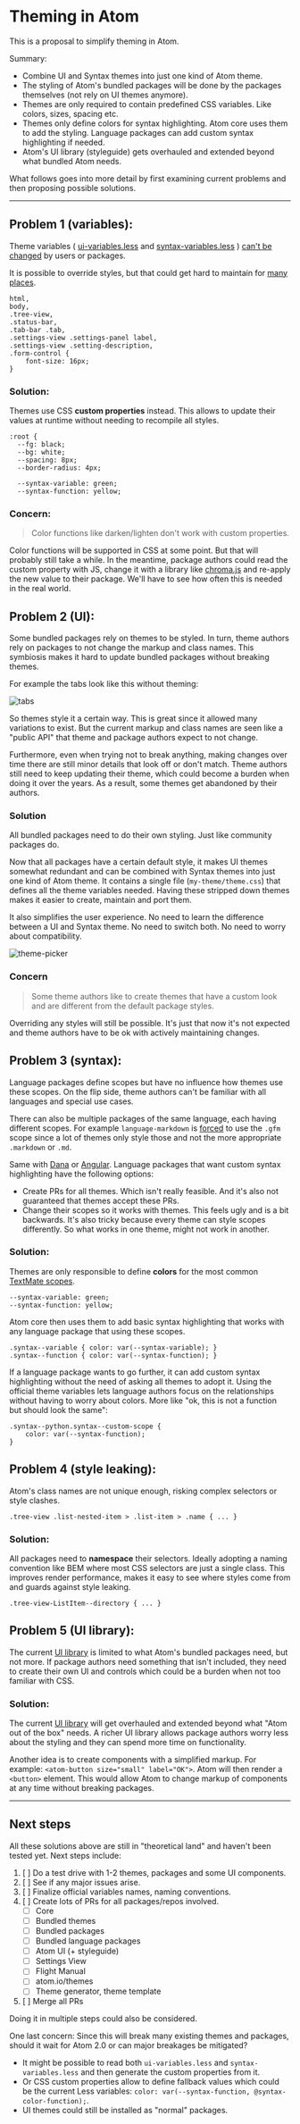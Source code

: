 # Theming in Atom

This is a proposal to simplify theming in Atom.

Summary:

- Combine UI and Syntax themes into just one kind of Atom theme.
- The styling of Atom's bundled packages will be done by the packages themselves (not rely on UI themes anymore).
- Themes are only required to contain predefined CSS variables. Like colors, sizes, spacing etc.
- Themes only define colors for syntax highlighting. Atom core uses them to add the styling. Language packages can add custom syntax highlighting if needed.
- Atom's UI library (styleguide) gets overhauled and extended beyond what bundled Atom needs.

What follows goes into more detail by first examining current problems and then proposing possible solutions.


---


## Problem 1 (variables):

Theme variables ( [ui-variables.less](https://github.com/atom/atom/blob/4f0209bb8e1d2343b09dba151650c4123ea87a34/static/variables/ui-variables.less) and [syntax-variables.less](https://github.com/atom/atom/blob/4f0209bb8e1d2343b09dba151650c4123ea87a34/static/variables/syntax-variables.less) ) [can't be changed](https://github.com/atom/atom/issues/5903) by users or packages.

It is possible to override styles, but that could get hard to maintain for [many places](https://github.com/atom/atom/issues/3636#issuecomment-75157082).

```less
html,
body,
.tree-view,
.status-bar,
.tab-bar .tab,
.settings-view .settings-panel label,
.settings-view .setting-description,
.form-control {
    font-size: 16px;
}
```

### Solution:

Themes use CSS **custom properties** instead. This allows to update their values at runtime without needing to recompile all styles.

```less
:root {
  --fg: black;
  --bg: white;
  --spacing: 8px;
  --border-radius: 4px;
  
  --syntax-variable: green;
  --syntax-function: yellow;
```

### Concern:

> Color functions like darken/lighten don't work with custom properties. 

Color functions will be supported in CSS at some point. But that will probably still take a while. In the meantime, package authors could read the custom property with JS, change it with a library like [chroma.js](https://gka.github.io/chroma.js/) and re-apply the new value to their package. We'll have to see how often this is needed in the real world.





## Problem 2 (UI):

Some bundled packages rely on themes to be styled. In turn, theme authors rely on packages to not change the markup and class names. This symbiosis makes it hard to update bundled packages without breaking themes.

For example the tabs look like this without theming:

![tabs](https://user-images.githubusercontent.com/378023/34474035-fb72c2d4-efbc-11e7-9c0f-6a03123d159d.png)

So themes style it a certain way. This is great since it allowed many variations to exist. But the current markup and class names are seen like a "public API" that theme and package authors expect to not change.

Furthermore, even when trying not to break anything, making changes over time there are still minor details that look off or don't match. Theme authors still need to keep updating their theme, which could become a burden when doing it over the years. As a result, some themes get abandoned by their authors.


### Solution

All bundled packages need to do their own styling. Just like community packages do.

Now that all packages have a certain default style, it makes UI themes somewhat redundant and can be combined with Syntax themes into just one kind of Atom theme. It contains a single file (`my-theme/theme.css`) that defines all the theme variables needed. Having these stripped down themes makes it easier to create, maintain and port them.

It also simplifies the user experience. No need to learn the difference between a UI and Syntax theme. No need to switch both. No need to worry about compatibility.

![theme-picker](https://user-images.githubusercontent.com/378023/34474043-0d75c0da-efbd-11e7-83ae-ff595b339a1a.png)


### Concern

> Some theme authors like to create themes that have a custom look and are different from the default package styles.

Overriding any styles will still be possible. It's just that now it's not expected and theme authors have to be ok with actively maintaining changes.





## Problem 3 (syntax):

Language packages define scopes but have no influence how themes use these scopes. On the flip side, theme authors can't be familiar with all languages and special use cases.

There can also be multiple packages of the same language, each having different scopes. For example `language-markdown` is [forced](https://github.com/burodepeper/language-markdown/issues/52) to use the `.gfm` scope since a lot of themes only style those and not the more appropriate `.markdown` or `.md`.

Same with [Dana](https://github.com/atom/one-light-syntax/issues/12) or [Angular](https://github.com/simurai/duotone-light-syntax/issues/4). Language packages that want custom syntax highlighting have the following options:

- Create PRs for all themes. Which isn't really feasible. And it's also not guaranteed that themes accept these PRs. 
- Change their scopes so it works with themes. This feels ugly and is a bit backwards. It's also tricky because every theme can style scopes differently. So what works in one theme, might not work in another.


### Solution:

Themes are only responsible to define **colors** for the most common [TextMate scopes](https://manual.macromates.com/en/language_grammars#naming_conventions).

```less
--syntax-variable: green;
--syntax-function: yellow;
```

Atom core then uses them to add basic syntax highlighting that works with any language package that using these scopes.

```less
.syntax--variable { color: var(--syntax-variable); }
.syntax--function { color: var(--syntax-function); }
```

If a language package wants to go further, it can add custom syntax highlighting without the need of asking all themes to adopt it. Using the official theme variables lets language authors focus on the relationships without having to worry about colors. More like "ok, this is not a function but should look the same":

```less
.syntax--python.syntax--custom-scope {
    color: var(--syntax-function);
}
```





## Problem 4 (style leaking):

Atom's class names are not unique enough, risking complex selectors or style clashes.

```less
.tree-view .list-nested-item > .list-item > .name { ... }
```


### Solution:

All packages need to **namespace** their selectors. Ideally adopting a naming convention like BEM where most CSS selectors are just a single class. This improves render performance, makes it easy to see where styles come from and guards against style leaking.

```less
.tree-view-ListItem--directory { ... }
```





## Problem 5 (UI library): 

The current [UI library](https://github.com/atom/atom-ui) is limited to what Atom's bundled packages need, but not more. If package authors need something that isn't included, they need to create their own UI and controls which could be a burden when not too familiar with CSS.


### Solution:

The current [UI library](https://github.com/atom/atom-ui) will get overhauled and extended beyond what "Atom out of the box" needs. A richer UI library allows package authors worry less about the styling and they can spend more time on functionality.

Another idea is to create components with a simplified markup. For example: `<atom-button size="small" label="OK">`. Atom will then render a `<button>` element. This would allow Atom to change markup of components at any time without breaking packages. 


---


## Next steps

All these solutions above are still in "theoretical land" and haven't been tested yet. Next steps include:

1. [ ] Do a test drive with 1-2 themes, packages and some UI components.
2. [ ] See if any major issues arise.
3. [ ] Finalize official variables names, naming conventions.
4. [ ] Create lots of PRs for all packages/repos involved.
    - [ ] Core
    - [ ] Bundled themes
    - [ ] Bundled packages
    - [ ] Bundled language packages
    - [ ] Atom UI (+ styleguide)
    - [ ] Settings View
    - [ ] Flight Manual
    - [ ] atom.io/themes
    - [ ] Theme generator, theme template
5. [ ] Merge all PRs

Doing it in multiple steps could also be considered.

One last concern: Since this will break many existing themes and packages, should it wait for Atom 2.0 or can major breakages be mitigated?

- It might be possible to read both `ui-variables.less` and `syntax-variables.less` and then generate the custom properties from it.
- Or CSS custom properties allow to define fallback values which could be the current Less variables: `color: var(--syntax-function, @syntax-color-function);`.
- UI themes could still be installed as "normal" packages.
